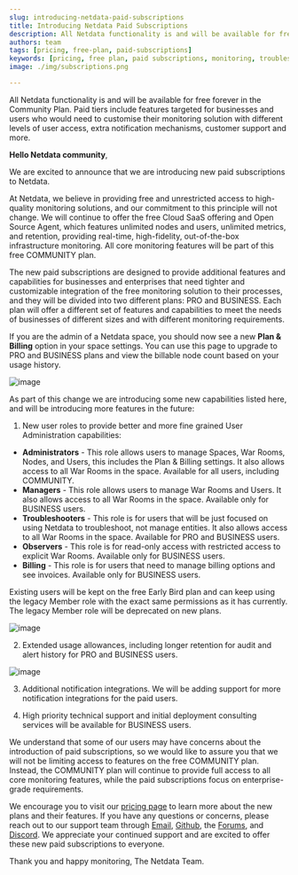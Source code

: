 ```yaml
---
slug: introducing-netdata-paid-subscriptions
title: Introducing Netdata Paid Subscriptions
description: All Netdata functionality is and will be available for free forever in the Community Plan. Paid tiers include features targeted for businesses and users who would need to customise their monitoring solution with different levels of user access, other notification mechanisms, etc.
authors: team
tags: [pricing, free-plan, paid-subscriptions]
keywords: [pricing, free plan, paid subscriptions, monitoring, troubleshoot]
image: ./img/subscriptions.png

---
```


All Netdata functionality is and will be available for free forever in the Community Plan. Paid tiers include features targeted for businesses and users who would need to customise their monitoring solution with different levels of user access, extra notification mechanisms, customer support and more.

<!--truncate-->
**Hello Netdata community**,

We are excited to announce that we are introducing new paid subscriptions to Netdata. 

At Netdata, we believe in providing free and unrestricted access to high-quality monitoring solutions, and our commitment to this principle will not change. We will continue to offer the free Cloud SaaS offering and Open Source Agent, which features unlimited nodes and users, unlimited metrics, and retention, providing real-time, high-fidelity, out-of-the-box infrastructure monitoring. All core monitoring features will be part of this free COMMUNITY plan. 

The new paid subscriptions are designed to provide additional features and capabilities for businesses and enterprises that need tighter and customizable integration of the free monitoring solution to their processes, and they will be divided into two different plans: PRO and BUSINESS. Each plan will offer a different set of features and capabilities to meet the needs of businesses of different sizes and with different monitoring requirements.

If you are the admin of a Netdata space, you should now see a new **Plan & Billing** option in your space settings. You can use this page to upgrade to PRO and BUSINESS plans and view the billable node count based on your usage history.

![image](https://user-images.githubusercontent.com/24860547/221702395-b3c94caf-b0f0-41a5-bf38-ccc4801ad386.png)

As part of this change we are introducing some new capabilities listed here, and will be introducing more features in the future: 

1. New user roles to provide better and more fine grained User Administration capabilities:

- **Administrators** - This role allows users to manage Spaces, War Rooms, Nodes, and Users, this includes the Plan & Billing settings. It also allows access to all War Rooms in the space. Available for all users, including COMMUNITY.
- **Managers** - This role allows users to manage War Rooms and Users. It also allows access to all War Rooms in the space. Available only for BUSINESS users.
- **Troubleshooters** - This role is for users that will be just focused on using Netdata to troubleshoot, not manage entities. It also allows access to all War Rooms in the space. Available for PRO and BUSINESS users.
- **Observers** - This role is for read-only access with restricted access to explicit War Rooms. Available only for BUSINESS users.
- **Billing** - This role is for users that need to manage billing options and see invoices. Available only for BUSINESS users.

Existing users will be kept on the free Early Bird plan and can keep using the legacy Member role with the exact same permissions as it has currently. The legacy Member role will be deprecated on new plans. 

![image](https://user-images.githubusercontent.com/24860547/221703031-183f691a-5326-4ca6-b875-d32ac281355b.png)

2. Extended usage allowances, including longer retention for audit and alert history for PRO and BUSINESS users. 

![image](https://user-images.githubusercontent.com/24860547/221703341-67750099-f114-452b-a6cb-693cc0e7c0ce.png)

3. Additional notification integrations. We will be adding support for more notification integrations for the paid users.

4. High priority technical support and initial deployment consulting services will be available for BUSINESS users.

We understand that some of our users may have concerns about the introduction of paid subscriptions, so we would like to assure you that we will not be limiting access to features on the free COMMUNITY plan. Instead, the COMMUNITY plan will continue to provide full access to all core monitoring features, while the paid subscriptions focus on enterprise-grade requirements. 

We encourage you to visit our [pricing page](https://netdata.cloud/pricing) to learn more about the new plans and their features. If you have any questions or concerns, please reach out to our support team through [Email](mailto:info@netdata.cloud), [Github](https://github.com/netdata/netdata/discussions), the [Forums](https://community.netdata.cloud), and [Discord](https://discord.gg/2eduZdSeC7). We appreciate your continued support and are excited to offer these new paid subscriptions to everyone.

Thank you and happy monitoring,
The Netdata Team.





